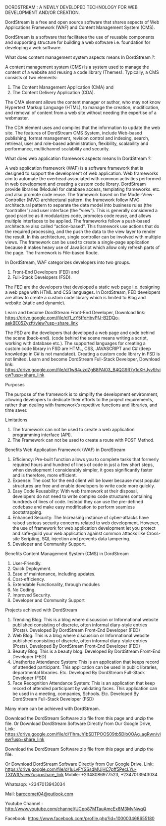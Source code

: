 DORDSTREAM : A NEWLY DEVELOPED TECHNOLOGY FOR WEB DEVELOPMENT AND/OR CREATION.


DordStream is a free and open source software  that shares aspects of Web Applications Framework (WAF) and Content Management System (CMS).

DordStream is a software that facilitates the use of reusable components and supporting structure for building a web software i.e. foundation for developing a web software. 


What does content management system aspects means In DordStream ?:  

 A content management system (CMS) is a system used to manage the content of a website and reusing a code library (Themes). Typically, a CMS consists of two elements:

1.	The Content Management Application (CMA) and
2.	The Content Delivery Application (CDA).

The CMA element allows the content manager or author, who may not know Hypertext Markup Language (HTML), to manage the creation, modification, and removal of content from a web site without needing the expertise of a webmaster.

The CDA element uses and compiles that the information to update the web site. The features of DordStream CMS System, include Web-based publishing, format management, revision control and indexing, search, retrieval, user and role-based administration, flexibility, scalability and performance, multichannel scalability and security.


What does web application framework aspects means In DordStream ?:
 
 A web application framework (WAF) is a software framework that is designed to support the development of web application. Web frameworks aim to automate the overhead associated with common activities performed in web development and creating a custom code library. DordStream provide libraries (Module) for database access, templating frameworks. etc. and also promote code reuse. The framework based on the Model-View-Controller (MVC) architectural pattern. the framework follow MVC architectural pattern to separate the data model into business rules (the “controller”) and user interface (the “view”). This is generally considered a good practice as it modularizes code, promotes code reuse, and allows multiple interfaces to be applied. The frameworks follow a push-based architecture also called “action-based”. This framework use actions that do the required processing, and the push the data to the view layer to render the result. In this architecture, single controller can be involved with multiple views. The framework can be used to create a single-page application because it makes heavy use of JavaScript which allow only refresh parts of the page. The framework is File-based Route.


In DordStream, WAF categorizes developers into two groups.
1.	Front-End Developers (FED) and
2.	Full-Stack Developers (FSD).


The FED are the developers that developed a static web page i.e. designing a web page with HTML and CSS languages. In DordStream, FED developers are allow to create a custom code library which is limited to Blog and website (static and dynamic).

 Learn and become DordStream Front-End Developer, Download link: https://drive.google.com/file/d/1_zY5ffoHbvPfJ-B2DQo-aekBE05Zyzft/view?usp=share_link


The FSD are the developers that developed a web page and code behind the scene (back-end). (code behind the scene means writing a script, working with database etc.). The supported languages for creating a custom code library in FSD are HTML, CSS, JAVASCRIPT and C# (deep knowledge in C# is not mandated). Creating a custom code library in FSD is not limited. 
 Learn and become DordStream Full-Stack Developer, Download link: https://drive.google.com/file/d/1w84uzdZgB8PAI03_B4QG9R7y1cXHJyv9/view?usp=share_link




Purposes 

The purpose of the framework is to simplify the development environment, allowing developers to dedicate their efforts to the project requirements, rather than dealing with framework’s repetitive functions and libraries, and time saver.


Limitations

1.	The framework can not be used to create a web application programming interface (API).
2.	The Framework can not be used to create a route with POST Method.


Benefits Web Application Framework (WAF) in DordStream

1.	Efficiency: Pre-built function allows you to complete tasks that formerly required hours and hundred of lines of code in just a few short steps, when development I considerably simpler, it goes significantly faster and is therefore, more efficient.
2.	Expense: The cost for the end client will be lower because most popular structures are free and enable developers to write code more quickly.
3.	Easy Code Reusability: With web framework at their disposal, developers do not need to write complex code structures containing hundreds of lines of code. Instead they can use the pre-defined codebase and make easy modification to perform seamless bootstrapping.
4.	Enhanced Security: The Increasing instance of cyber-attacks have raised serious security concerns related to web development. However, the use of framework for web application development let you protect and safe-guild your web application against common attacks like Cross-site Scripting, SQL injection and prevents data tampering.
5.	Developer and Community Support.  



Benefits Content Management System (CMS) in DordStream

1.	User-Friendly.
2.	Quick Deployment.
3.	Ease of maintenance, including updates. 
4.	Cost-efficiency.
5.	Extendable Functionality, through modules
6.	No Coding.
7.	Improved Security.
8.	Developer and Community Support



Projects achieved with DordStream

1.	Trending Blog: This is a blog where discussion or Informational website published consisting of discrete, often informal diary-style entries (Posts). Developed By DordStream Front-End Developer (FED)
2.	Web Blog: This is a blog where discussion or Informational website published consisting of discrete, often informal diary-style entries (Posts). Developed By DordStream Front-End Developer (FED)
3.	Beauty Blog: This is a beauty blog. Developed By DordStream Front-End Developer (FED)
4.	Unathorize Attendance System: This is an application that keeps record of attended participant. This application can be used in public libraries, departmental libraries. Etc. Developed By DordStream Full-Stack Developer (FSD)
5.	Face Recognition Attendance System: This is an application that keep record of attended participant by validating faces. This application can be used in a meeting, companies, Schools. Etc. Developed By DordStream Full-Stack Developer (FSD)

Many more can be achieved with DordStream.


Download the DordStream Software zip file from this page and unzip the file.
Or Download DordStream Software Directly from Our Google Drive, Link: https://drive.google.com/file/d/11hmJh1bSDTPOOS09tb5Dib0OAg_agRwn/view?usp=share_link


Download the DordStream Software zip file from this page and unzip the file.

Or Download DordStream Software Directly from Our Google Drive, Link: https://drive.google.com/file/d/1uLvFYSSsdMUjHC7pff5PecLYu-TXtWft/view?usp=share_link
Mobile: +2348086977523, +2347013943034

Whatsapp: +2347013943034

Mail: barccomet04@outlook.com

Youtube Channel : http://www.youtube.com/channel/UCpp87MTauAmcEx8M3MvNwqQ 

Facebook: https://www.facebook.com/profile.php?id=100003468655180

